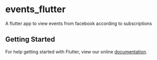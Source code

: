 # events_flutter

A flutter app to view events from facebook according to subscriptions

## Getting Started

For help getting started with Flutter, view our online
[documentation](https://flutter.io/).
